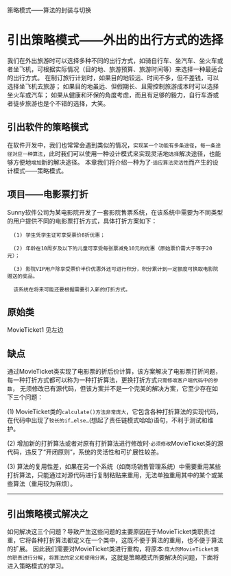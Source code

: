 策略模式——算法的封装与切换
# 引出策略模式——外出的出行方式的选择
我们在外出旅游时可以选择多种不同的出行方式，如骑自行车、坐汽车、坐火车或者坐飞机，可根据实际情况（目的地、旅游预算、旅游时间等）来选择一种最适合的出行方式。
在制订旅行计划时，如果目的地较远、时间不多，但不差钱，可以选择坐飞机去旅游；
如果目的地虽远、但假期长、且需控制旅游成本时可以选择坐火车或汽车；
如果从健康和环保的角度考虑，而且有足够的毅力，自行车游或者徒步旅游也是个不错的选择，大笑。

## 引出软件的策略模式
在软件开发中，我们也常常会遇到类似的情况，`实现某一个功能有多条途径`，`每一条途径对应一种算法`，此时我们可以使用一种设计模式来实现灵活地`选择`解决途径，也能够方便地`增加`新的解决途径。
本章我们将介绍一种为了·`适应算法灵活性`而产生的设计模式——策略模式。

## 项目——电影票打折
Sunny软件公司为某电影院开发了一套影院售票系统，在该系统中需要为不同类型的用户提供不同的电影票打折方式，具体打折方案如下：

      (1) 学生凭学生证可享受票价8折优惠；

      (2) 年龄在10周岁及以下的儿童可享受每张票减免10元的优惠（原始票价需大于等于20元）；

      (3) 影院VIP用户除享受票价半价优惠外还可进行积分，积分累计到一定额度可换取电影院赠送的奖品。

      该系统在将来可能还要根据需要引入新的打折方式。

## 原始类
MovieTicket1
见左边

## 缺点
通过MovieTicket类实现了电影票的折后价计算，该方案解决了电影票打折问题，每一种打折方式都可以称为一种打折算法，更换打折方式`只需修改客户端代码中的参数`，
无须修改已有源代码，但该方案并不是一个完美的解决方案，它至少存在如下三个问题：

(1) MovieTicket类的`calculate()方法非常庞大`，它包含各种打折算法的实现代码，在代码中出现了`较长的if…else…`(想起了责任链模式哈哈)语句，不利于测试和维护。

(2) 增加新的打折算法或者对原有打折算法进行修改时·`必须修改`MovieTicket类的源代码，违反了“开闭原则”，系统的灵活性和可扩展性较差。

(3) 算法的复用性差，如果在另一个系统（如商场销售管理系统）中需要重用某些打折算法，只能通过对源代码进行复制粘贴来重用，无法单独重用其中的某个或某些算法（重用较为麻烦）。

----
## 引出策略模式解决之
如何解决这三个问题？导致产生这些问题的主要原因在于MovieTicket类职责过重，它将各种打折算法都定义在一个类中，这既不便于算法的重用，也不便于算法的扩展。
因此我们需要对MovieTicket类进行重构，将原本·`庞大的MovieTicket类的职责进行分解`，`将算法的定义和使用分离`，这就是策略模式所要解决的问题，下面将进入策略模式的学习。

